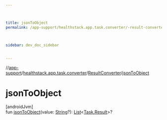 ```yaml
---



title: jsonToObject
permalink: /app-support/healthstack.app.task.converter/-result-converter/json-to-object.html



sidebar: dev_doc_sidebar


---
```




//[app-support](/app-support.html)/[healthstack.app.task.converter](../index.html)/[ResultConverter](index.html)/[jsonToObject](json-to-object.html)



# jsonToObject



[androidJvm]\
fun [jsonToObject](json-to-object.html)(value: [String](https://kotlinlang.org/api/latest/jvm/stdlib/kotlin/-string/index.html)?): [List](https://kotlinlang.org/api/latest/jvm/stdlib/kotlin.collections/-list/index.html)&lt;[Task.Result](../../healthstack.app.task.entity/-task/-result/index.html)&gt;?






